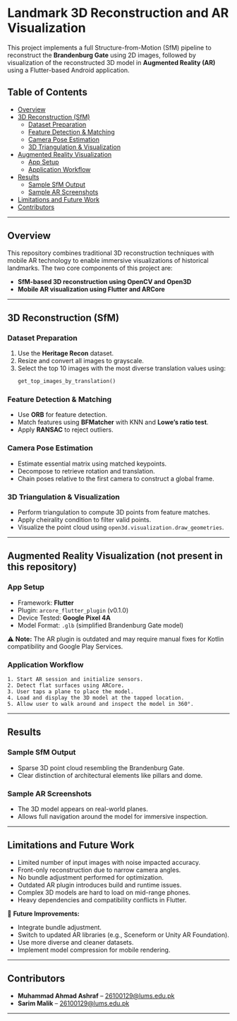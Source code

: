# Landmark 3D Reconstruction and AR Visualization

This project implements a full Structure-from-Motion (SfM) pipeline to reconstruct the **Brandenburg Gate** using 2D images, followed by visualization of the reconstructed 3D model in **Augmented Reality (AR)** using a Flutter-based Android application.

## Table of Contents

- [Overview](#overview)
- [3D Reconstruction (SfM)](#3d-reconstruction-sfm)
  - [Dataset Preparation](#dataset-preparation)
  - [Feature Detection & Matching](#feature-detection--matching)
  - [Camera Pose Estimation](#camera-pose-estimation)
  - [3D Triangulation & Visualization](#3d-triangulation--visualization)
- [Augmented Reality Visualization](#augmented-reality-visualization)
  - [App Setup](#app-setup)
  - [Application Workflow](#application-workflow)
- [Results](#results)
  - [Sample SfM Output](#sample-sfm-output)
  - [Sample AR Screenshots](#sample-ar-screenshots)
- [Limitations and Future Work](#limitations-and-future-work)
- [Contributors](#contributors)

---

## Overview

This repository combines traditional 3D reconstruction techniques with mobile AR technology to enable immersive visualizations of historical landmarks. The two core components of this project are:

- **SfM-based 3D reconstruction using OpenCV and Open3D**
- **Mobile AR visualization using Flutter and ARCore**

---

## 3D Reconstruction (SfM)

### Dataset Preparation

1. Use the **Heritage Recon** dataset.
2. Resize and convert all images to grayscale.
3. Select the top 10 images with the most diverse translation values using:
   ```python
   get_top_images_by_translation()
   ```

### Feature Detection & Matching

* Use **ORB** for feature detection.
* Match features using **BFMatcher** with KNN and **Lowe’s ratio test**.
* Apply **RANSAC** to reject outliers.

### Camera Pose Estimation

* Estimate essential matrix using matched keypoints.
* Decompose to retrieve rotation and translation.
* Chain poses relative to the first camera to construct a global frame.

### 3D Triangulation & Visualization

* Perform triangulation to compute 3D points from feature matches.
* Apply cheirality condition to filter valid points.
* Visualize the point cloud using `open3d.visualization.draw_geometries`.

---

## Augmented Reality Visualization (not present in this repository)

### App Setup

* Framework: **Flutter**
* Plugin: `arcore_flutter_plugin` (v0.1.0)
* Device Tested: **Google Pixel 4A**
* Model Format: `.glb` (simplified Brandenburg Gate model)

⚠️ **Note:** The AR plugin is outdated and may require manual fixes for Kotlin compatibility and Google Play Services.

### Application Workflow

```text
1. Start AR session and initialize sensors.
2. Detect flat surfaces using ARCore.
3. User taps a plane to place the model.
4. Load and display the 3D model at the tapped location.
5. Allow user to walk around and inspect the model in 360°.
```

---

## Results

### Sample SfM Output

* Sparse 3D point cloud resembling the Brandenburg Gate.
* Clear distinction of architectural elements like pillars and dome.

### Sample AR Screenshots

* The 3D model appears on real-world planes.
* Allows full navigation around the model for immersive inspection.

---

## Limitations and Future Work

* Limited number of input images with noise impacted accuracy.
* Front-only reconstruction due to narrow camera angles.
* No bundle adjustment performed for optimization.
* Outdated AR plugin introduces build and runtime issues.
* Complex 3D models are hard to load on mid-range phones.
* Heavy dependencies and compatibility conflicts in Flutter.

🔧 **Future Improvements:**

* Integrate bundle adjustment.
* Switch to updated AR libraries (e.g., Sceneform or Unity AR Foundation).
* Use more diverse and cleaner datasets.
* Implement model compression for mobile rendering.

---

## Contributors

* **Muhammad Ahmad Ashraf** – [26100129@lums.edu.pk](mailto:26100129@lums.edu.pk)
* **Sarim Malik** – [26100129@lums.edu.pk](mailto:26100129@lums.edu.pk)

---
